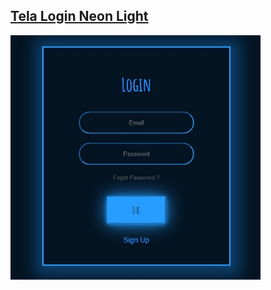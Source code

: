 ## [Tela Login Neon Light](https://ericasaline.github.io/Tela-Login-Neon-Light/)

<img src="https://github.com/ericasaline/Tela-Login-Neon-Light/blob/main/assets/imgs/tela-login.jpg" alt="Fire" width="400"/>
